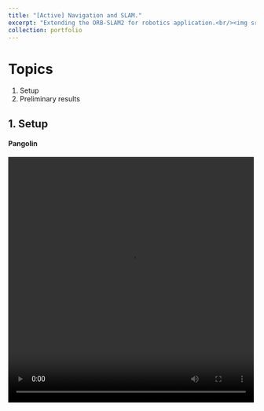 ```yaml
---
title: "[Active] Navigation and SLAM."
excerpt: "Extending the ORB-SLAM2 for robotics application.<br/><img src='/images/sample.png' style='width:500px;height:500px;'>"
collection: portfolio
---
```


# Topics 
1. Setup 
2. Preliminary results 

## 1. Setup 

#### Pangolin 

<video width="500" height="500" controls>
    <source src="https://somnath3112.github.io/files/videos/pangolin_test.mkv" type="video/mp4">
    Your browser does not support the video tag.
</video>